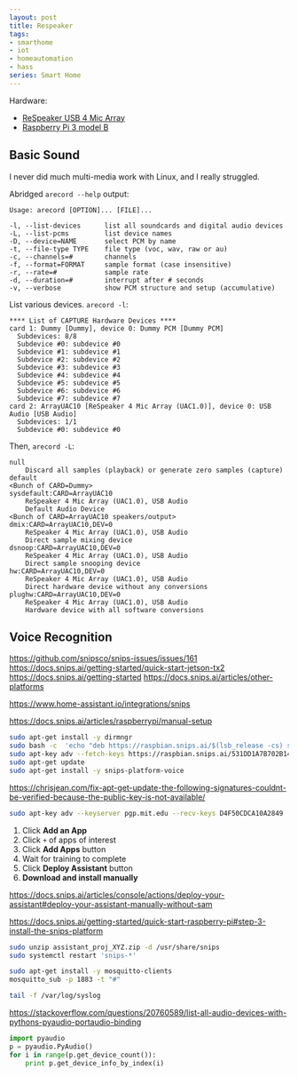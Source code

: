 ```yaml
---
layout: post
title: Respeaker
tags:
- smarthome
- iot
- homeautomation
- hass
series: Smart Home
---
```


Hardware:  

- [ReSpeaker USB 4 Mic Array](https://respeaker.io/usb_4_mic_array/)
- [Raspberry Pi 3 model B](https://www.raspberrypi.org/products/raspberry-pi-3-model-b/)

## Basic Sound

I never did much multi-media work with Linux, and I really struggled.

Abridged `arecord --help` output:
```
Usage: arecord [OPTION]... [FILE]...

-l, --list-devices      list all soundcards and digital audio devices
-L, --list-pcms         list device names
-D, --device=NAME       select PCM by name
-t, --file-type TYPE    file type (voc, wav, raw or au)
-c, --channels=#        channels
-f, --format=FORMAT     sample format (case insensitive)
-r, --rate=#            sample rate
-d, --duration=#        interrupt after # seconds
-v, --verbose           show PCM structure and setup (accumulative)
```

List various devices.  `arecord -l`:
```
**** List of CAPTURE Hardware Devices ****
card 1: Dummy [Dummy], device 0: Dummy PCM [Dummy PCM]
  Subdevices: 8/8
  Subdevice #0: subdevice #0
  Subdevice #1: subdevice #1
  Subdevice #2: subdevice #2
  Subdevice #3: subdevice #3
  Subdevice #4: subdevice #4
  Subdevice #5: subdevice #5
  Subdevice #6: subdevice #6
  Subdevice #7: subdevice #7
card 2: ArrayUAC10 [ReSpeaker 4 Mic Array (UAC1.0)], device 0: USB Audio [USB Audio]
  Subdevices: 1/1
  Subdevice #0: subdevice #0
```
Then, `arecord -L`:
```
null
    Discard all samples (playback) or generate zero samples (capture)
default
<Bunch of CARD=Dummy>
sysdefault:CARD=ArrayUAC10
    ReSpeaker 4 Mic Array (UAC1.0), USB Audio
    Default Audio Device
<Bunch of CARD=ArrayUAC10 speakers/output>
dmix:CARD=ArrayUAC10,DEV=0
    ReSpeaker 4 Mic Array (UAC1.0), USB Audio
    Direct sample mixing device
dsnoop:CARD=ArrayUAC10,DEV=0
    ReSpeaker 4 Mic Array (UAC1.0), USB Audio
    Direct sample snooping device
hw:CARD=ArrayUAC10,DEV=0
    ReSpeaker 4 Mic Array (UAC1.0), USB Audio
    Direct hardware device without any conversions
plughw:CARD=ArrayUAC10,DEV=0
    ReSpeaker 4 Mic Array (UAC1.0), USB Audio
    Hardware device with all software conversions
```

## Voice Recognition

https://github.com/snipsco/snips-issues/issues/161
https://docs.snips.ai/getting-started/quick-start-jetson-tx2
https://docs.snips.ai/getting-started
https://docs.snips.ai/articles/other-platforms


https://www.home-assistant.io/integrations/snips

https://docs.snips.ai/articles/raspberrypi/manual-setup
```sh
sudo apt-get install -y dirmngr
sudo bash -c  'echo "deb https://raspbian.snips.ai/$(lsb_release -cs) stable main" > /etc/apt/sources.list.d/snips.list'
sudo apt-key adv --fetch-keys https://raspbian.snips.ai/531DD1A7B702B14D.pub
sudo apt-get update
sudo apt-get install -y snips-platform-voice
```

https://chrisjean.com/fix-apt-get-update-the-following-signatures-couldnt-be-verified-because-the-public-key-is-not-available/
```sh
sudo apt-key adv --keyserver pgp.mit.edu --recv-keys D4F50CDCA10A2849
```

1. Click __Add an App__
1. Click `+` of apps of interest
1. Click __Add Apps__ button
1. Wait for training to complete
1. Click __Deploy Assistant__ button
1. __Download and install manually__

https://docs.snips.ai/articles/console/actions/deploy-your-assistant#deploy-your-assistant-manually-without-sam

https://docs.snips.ai/getting-started/quick-start-raspberry-pi#step-3-install-the-snips-platform



```sh
sudo unzip assistant_proj_XYZ.zip -d /usr/share/snips
sudo systemctl restart 'snips-*'

sudo apt-get install -y mosquitto-clients
mosquitto_sub -p 1883 -t "#"

tail -f /var/log/syslog
```

https://stackoverflow.com/questions/20760589/list-all-audio-devices-with-pythons-pyaudio-portaudio-binding
```py
import pyaudio
p = pyaudio.PyAudio()
for i in range(p.get_device_count()):
    print p.get_device_info_by_index(i)
```
